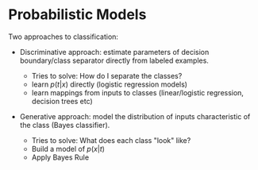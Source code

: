 # Probabilistic Models

Two approaches to classification:

- Discriminative approach: estimate parameters of decision boundary/class separator directly from labeled examples.

  - Tries to solve: How do I separate the classes?
  - learn $p(t|x)$ directly (logistic regression models)
  - learn mappings from inputs to classes (linear/logistic regression, decision trees etc)

- Generative approach: model the distribution of inputs characteristic of the class (Bayes classifier).
  - Tries to solve: What does each class "look" like?
  - Build a model of $p(x|t)$
  - Apply Bayes Rule

